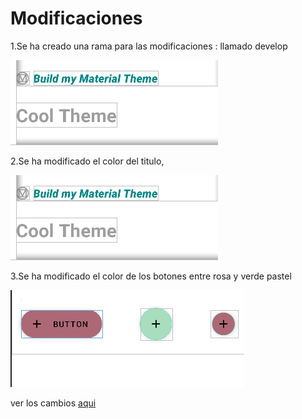 # Modificaciones 
1.Se ha creado una rama para las modificaciones : llamado develop

![imagen de la modificacion 2](img/Captura1.1.PNG)

2.Se ha modificado el color del titulo,

![imagen de la modificacion 2](img/Captura1.1.PNG)

3.Se ha modificado el color de los botones entre rosa y verde pastel

![imagen de la modifcacion3](img/Captura1.PNG)

ver los cambios [aqui](app/src/main/res/values/color.xml)